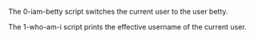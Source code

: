 The 0-iam-betty script switches the current user to the user betty.


The 1-who-am-i script  prints the effective username of the current user.


